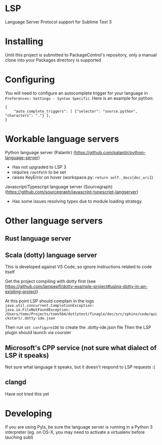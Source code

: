 # LSP

Language Server Protocol support for Sublime Text 3

# Installing

Until this project is submitted to PackageControl's repository, only a manual clone into your Packages directory is supported

# Configuring

You will need to configure an autocomplete trigger for your language in `Preferences: Settings - Syntax Specific`. Here is an example for python:
```
{
    "auto_complete_triggers": [ {"selector": "source.python", "characters": "."} ],
}
```

# Workable language servers

Python language server (Palantir) (https://github.com/palantir/python-language-server)
* Has not upgraded to LSP 3
* requires `rootPath` to be set
* raises KeyError on hover (workspace.py: `return self._docs[doc_uri]`)

Javascript/Typescript language server (Sourcegraph) (https://github.com/sourcegraph/javascript-typescript-langserver)
* Has some issues resolving types due to module loading strategy.

# Other language servers

## Rust language server

## Scala (dotty) language server

This is developed against VS Code, so ignore instructions related to code itself

Get the project compiling with dotty first (see https://github.com/lampepfl/dotty-example-project#using-dotty-in-an-existing-project)

At this point LSP should complain in the logs 
`java.util.concurrent.CompletionException: java.io.FileNotFoundException: /Users/tomv/Projects/tomv564/dottytest/finagle/doc/src/sphinx/code/quickstart/.dotty-ide.json`

Then run `sbt configureIDE` to create the .dotty-ide.json file
Then the LSP plugin should launch via coursier


## Microsoft's CPP service (not sure what dialect of LSP it speaks)

Not sure what language it speaks, but it doesn't respond to LSP requests :(

## clangd

Have not tried this yet

# Developing

If you are using Pyls, be sure the language server is running in a Python 3 interpreter (eg. on OS-X, you may need to activate a virtualenv before lauching subl)


